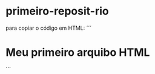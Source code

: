 # primeiro-reposit-rio

para copiar o código em HTML:
´´´
<html>
  <h1>Meu primeiro arquibo HTML</h1>
<html>
´´´
